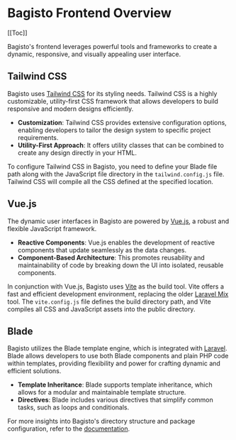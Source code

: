 # Bagisto Frontend Overview

[[Toc]]

Bagisto's frontend leverages powerful tools and frameworks to create a dynamic, responsive, and visually appealing user interface.

##  Tailwind CSS

Bagisto uses [Tailwind CSS](https://tailwindcss.com/) for its styling needs. Tailwind CSS is a highly customizable, utility-first CSS framework that allows developers to build responsive and modern designs efficiently.

- **Customization**: Tailwind CSS provides extensive configuration options, enabling developers to tailor the design system to specific project requirements.
- **Utility-First Approach**: It offers utility classes that can be combined to create any design directly in your HTML.

To configure Tailwind CSS in Bagisto, you need to define your Blade file path along with the JavaScript file directory in the `tailwind.config.js` file. Tailwind CSS will compile all the CSS defined at the specified location.

## Vue.js

The dynamic user interfaces in Bagisto are powered by [Vue.js](https://vuejs.org/), a robust and flexible JavaScript framework.

- **Reactive Components**: Vue.js enables the development of reactive components that update seamlessly as the data changes.
- **Component-Based Architecture**: This promotes reusability and maintainability of code by breaking down the UI into isolated, reusable components.

In conjunction with Vue.js, Bagisto uses [Vite](https://vitejs.dev/) as the build tool. Vite offers a fast and efficient development environment, replacing the older [Laravel Mix](https://laravel.com/docs/10.x/mix) tool. The `vite.config.js` file defines the build directory path, and Vite compiles all CSS and JavaScript assets into the public directory.

## Blade

Bagisto utilizes the Blade template engine, which is integrated with [Laravel](https://laravel.com). Blade allows developers to use both Blade components and plain PHP code within templates, providing flexibility and power for crafting dynamic and efficient solutions.

- **Template Inheritance**: Blade supports template inheritance, which allows for a modular and maintainable template structure.
- **Directives**: Blade includes various directives that simplify common tasks, such as loops and conditionals.

For more insights into Bagisto's directory structure and package configuration, refer to the [documentation](https://devdocs.bagisto.com/2.0/packages/views.html#directory-structure).
